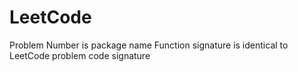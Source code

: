 # LeetCode
Problem Number is package name
Function signature is identical to LeetCode problem code signature
